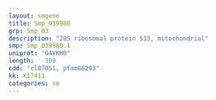 ```yaml
---
layout: smgene
title: Smp_039980
grp: Smp_03
description: "28S ribosomal protein S33, mitochondrial"
smp: Smp_039980.1
uniprot: "G4VKH0"
length:   309
cdd: "cl07051, pfam08293"
kk: K17411
categories: sm
---
```

